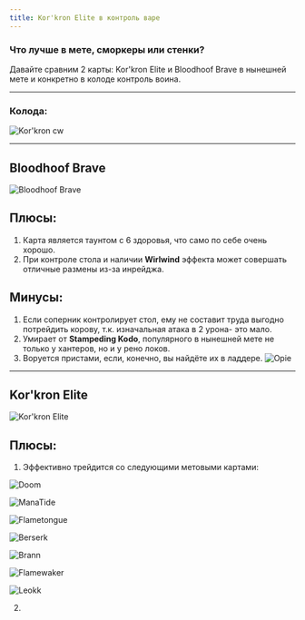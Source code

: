 ```yaml
---
title: Kor'kron Elite в контроль варе
---
```


### Что лучше в мете, сморкеры или стенки? 

Давайте сравним 2 карты: Kor'kron Elite и Bloodhoof Brave в нынешней мете и конкретно в колоде контроль воина. 

---

### Колода:

![Kor'kron cw](http://puu.sh/px7n7/b353433f36.jpg "Kor'kron cw")

---

## Bloodhoof Brave

![Bloodhoof Brave](http://media-hearth.cursecdn.com/avatars/289/337/35205.png "Bloodhoof Brave")

## Плюсы:

1. Карта является таунтом с 6 здоровья, что само по себе очень хорошо.
2. При контроле стола и наличии **Wirlwind** эффекта может совершать отличные размены из-за инрейджа. 

## Минусы:

1. Если соперник контролирует стол, ему не составит труда выгодно потрейдить корову, т.к. изначальная атака в 2 урона- это мало.
2. Умирает от **Stampeding Kodo**, популярного в нынешней мете не только у хантеров, но и у рено локов. 
3. Воруется пристами, если, конечно, вы найдёте их в ладдере. ![Opie](https://static-cdn.jtvnw.net/emoticons/v1/100590/1.0)

---

## Kor'kron Elite

![Kor'kron Elite](http://media-hearth.cursecdn.com/avatars/149/481/130.png "Kor'kron Elite")

## Плюсы:

1. Эффективно трейдится со следующими метовыми картами:

![Doom](http://media-hearth.cursecdn.com/avatars/149/508/467.png)

![ManaTide](http://media-hearth.cursecdn.com/avatars/148/485/613.png)

![Flametongue](http://media-hearth.cursecdn.com/avatars/148/458/390.png)

![Berserk](http://media-hearth.cursecdn.com/avatars/148/541/69.png)

![Brann](http://media-hearth.cursecdn.com/avatars/272/391/27214.png)

![Flamewaker](http://media-hearth.cursecdn.com/avatars/197/930/14445.png)

![Leokk](http://vignette3.wikia.nocookie.net/hearthstone/images/6/60/Leokk.gif/revision/latest?cb=20150309220211)

2. 


